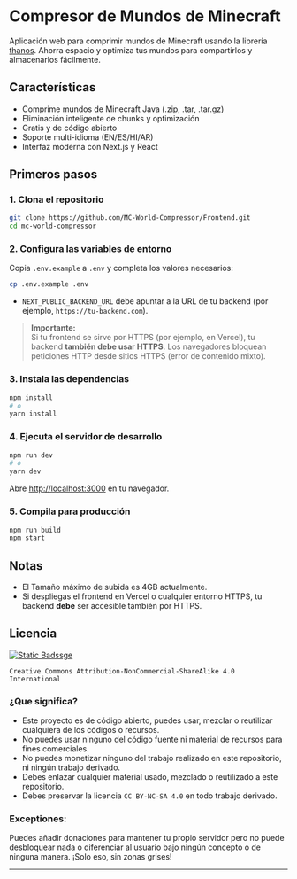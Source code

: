 # Compresor de Mundos de Minecraft

Aplicación web para comprimir mundos de Minecraft usando la librería [thanos](https://github.com/aternosorg/thanos). Ahorra espacio y optimiza tus mundos para compartirlos y almacenarlos fácilmente.

## Características

- Comprime mundos de Minecraft Java (.zip, .tar, .tar.gz)
- Eliminación inteligente de chunks y optimización
- Gratis y de código abierto
- Soporte multi-idioma (EN/ES/HI/AR)
- Interfaz moderna con Next.js y React

## Primeros pasos

### 1. Clona el repositorio

```bash
git clone https://github.com/MC-World-Compressor/Frontend.git
cd mc-world-compressor
```

### 2. Configura las variables de entorno

Copia `.env.example` a `.env` y completa los valores necesarios:

```bash
cp .env.example .env
```

- `NEXT_PUBLIC_BACKEND_URL` debe apuntar a la URL de tu backend (por ejemplo, `https://tu-backend.com`).

> **Importante:**  
> Si tu frontend se sirve por HTTPS (por ejemplo, en Vercel), tu backend **también debe usar HTTPS**. Los navegadores bloquean peticiones HTTP desde sitios HTTPS (error de contenido mixto).

### 3. Instala las dependencias

```bash
npm install
# o
yarn install
```

### 4. Ejecuta el servidor de desarrollo

```bash
npm run dev
# o
yarn dev
```

Abre [http://localhost:3000](http://localhost:3000) en tu navegador.

### 5. Compila para producción

```bash
npm run build
npm start
```
## Notas

- El Tamaño máximo de subida es 4GB actualmente.
- Si despliegas el frontend en Vercel o cualquier entorno HTTPS, tu backend **debe** ser accesible también por HTTPS.

## Licencia

[![Static Badssge](https://img.shields.io/badge/CC_BY--NC--SA_4.0-blue?style=for-the-badge&color=gray)](/LICENSE)

`Creative Commons Attribution-NonCommercial-ShareAlike 4.0 International`

### ¿Que significa?

- Este proyecto es de código abierto, puedes usar, mezclar o reutilizar cualquiera de los códigos o recursos.
- No puedes usar ninguno del código fuente ni material de recursos para fines comerciales.
- No puedes monetizar ninguno del trabajo realizado en este repositorio, ni ningún trabajo derivado.
- Debes enlazar cualquier material usado, mezclado o reutilizado a este repositorio.
- Debes preservar la licencia `CC BY-NC-SA 4.0` en todo trabajo derivado.


### Exceptiones:

Puedes añadir donaciones para mantener tu propio servidor pero no puede desbloquear nada o diferenciar al usuario bajo ningún concepto o de ninguna manera. ¡Solo eso, sin zonas grises!

---